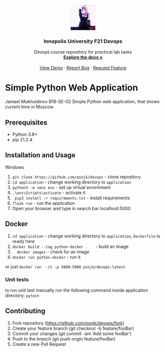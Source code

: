 <br />
<p align="center">
  <a href="https://github.com/psnjk/devops">
    <img src="https://github.com/psnjk/meme/blob/master/Music.gif" alt="Logo" width="80" height="80">
  </a>

  <h3 align="center">Innopolis University F21 Devops</h3>

  <p align="center">
    Devops course repository for practical lab tasks
    <br />
    <a href="https://github.com/psnjk/devops"><strong>Explore the docs »</strong></a>
    <br />
    <br />
    <a href="https://github.com/psnjk/devops">View Demo</a>
    ·
    <a href="https://github.com/psnjk/devops/issues">Report Bug</a>
    ·
    <a href="https://github.com/psnjk/devops/issues">Request Feature</a>
  </p>
</p>

# Simple Python Web Application
Jameel Mukhutdinov B18-SE-02
Simple Python web application, that shows current time in Moscow.

## Prerequisites
- Python 3.8+
- pip 21.2.4

## Installation and Usage
Windows
1. ``` git clone https://github.com/psnjk/devops ``` - clone repository
2. ``` cd application ``` - change working directory to ```application```
3. ``` python3 -m venv env ``` - set up virtual envirinment
4. ``` .\env\Scripts\activate ``` - activate it
5. ``` pip3 install -r requirements.txt``` - install requirements
6. ```flask run``` - run the application
7. Open your browser and type in search bar localhost:5000

## Docker
1. ``` cd application ``` - change working directory to ```application```, ```Dockerfile``` is ready here
2. ```docker build --tag python-docker .   ``` - build an image
3. ```  docker images``` - check for an image
4. ``` docker run python-docker ``` - run it

or just ```docker run  -it -p 5000:5000 psnjk/devops:latest```

### Unit tests
to run unit test manually run the following command inside application directory:
```pytest```

## Contributing
1. Fork repository (https://github.com/psnjk/devops/fork)
2. Create your feature branch (git checkout -b feature/fooBar)
3. Commit your changes (git commit -am 'Add some fooBar')
4. Push to the branch (git push origin feature/fooBar)
5. Create a new Pull Request

